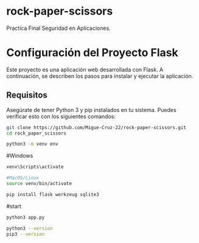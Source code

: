 # rock-paper-scissors
Practica Final Seguridad en Aplicaciones.
# Configuración del Proyecto Flask

Este proyecto es una aplicación web desarrollada con Flask. A continuación, se describen los pasos para instalar y ejecutar la aplicación.

## Requisitos

Asegúrate de tener Python 3 y pip instalados en tu sistema. Puedes verificar esto con los siguientes comandos:

```bash
git clone https://github.com/Migue-Cruz-22/rock-paper-scissors.git
cd rock_paper_scissors
```
```bash
python3 -m venv env
```
#Windows
```bash
venv\Scripts\activate
```
```bash
#MacOS/Linux
source venv/bin/activate
```
```bash
pip install flask werkzeug sqlite3
```
#start
```bash
python3 app.py
```

```bash
python3 --version
pip3 --version
